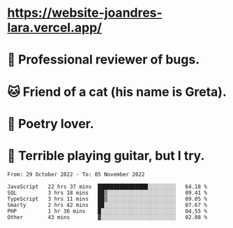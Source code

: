 # https://website-joandres-lara.vercel.app/
# 🐛 Professional reviewer of bugs.
# 🐱 Friend of a cat (his name is Greta).
# 📜 Poetry lover.
# 🎸 Terrible playing guitar, but I try.

<!--START_SECTION:waka-->

```text
From: 29 October 2022 - To: 05 November 2022

JavaScript   22 hrs 37 mins  ████████████████░░░░░░░░░   64.18 %
SQL          3 hrs 18 mins   ██▒░░░░░░░░░░░░░░░░░░░░░░   09.41 %
TypeScript   3 hrs 11 mins   ██▒░░░░░░░░░░░░░░░░░░░░░░   09.05 %
Smarty       2 hrs 42 mins   ██░░░░░░░░░░░░░░░░░░░░░░░   07.67 %
PHP          1 hr 36 mins    █░░░░░░░░░░░░░░░░░░░░░░░░   04.55 %
Other        43 mins         ▓░░░░░░░░░░░░░░░░░░░░░░░░   02.08 %
```

<!--END_SECTION:waka-->
